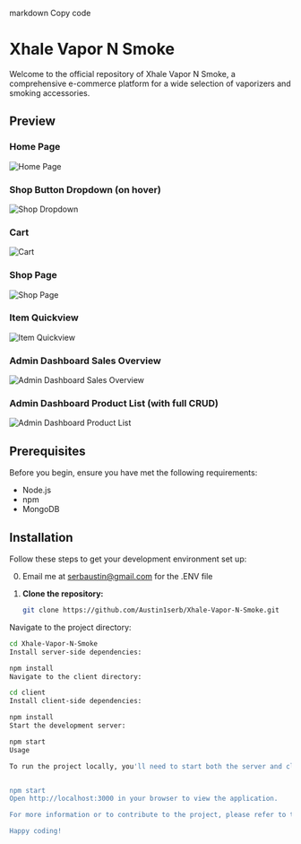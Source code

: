 markdown
Copy code
# Xhale Vapor N Smoke

Welcome to the official repository of Xhale Vapor N Smoke, a comprehensive e-commerce platform for a wide selection of vaporizers and smoking accessories.

## Preview

### Home Page
![Home Page](https://github.com/Austin1serb/Xhale-Vapor-N-Smoke/assets/128577470/136e07e2-fcd4-4abf-95b2-b8ae827b46f9)

### Shop Button Dropdown (on hover)
![Shop Dropdown](https://github.com/Austin1serb/Xhale-Vapor-N-Smoke/assets/128577470/40a3465e-f610-4ea7-a724-c48dedf397cb)

### Cart
![Cart](https://github.com/Austin1serb/Xhale-Vapor-N-Smoke/assets/128577470/a2e2efaf-39b7-49d8-8cab-fad6219c8d0c)

### Shop Page
![Shop Page](https://github.com/Austin1serb/Xhale-Vapor-N-Smoke/assets/128577470/0b8cd012-117e-4941-9ac0-4e1ab7a992c0)

### Item Quickview
![Item Quickview](https://github.com/Austin1serb/Xhale-Vapor-N-Smoke/assets/128577470/64036ba1-549a-4f79-80e7-76898d628b23)

### Admin Dashboard Sales Overview
![Admin Dashboard Sales Overview](https://github.com/Austin1serb/Xhale-Vapor-N-Smoke/assets/128577470/26a6309a-3b7c-4e21-82b3-0c2d01fe6599)

### Admin Dashboard Product List (with full CRUD)
![Admin Dashboard Product List](https://github.com/Austin1serb/Xhale-Vapor-N-Smoke/assets/128577470/952a4080-c0c9-40c7-92e5-cd4f61d8f56c)

## Prerequisites

Before you begin, ensure you have met the following requirements:
- Node.js
- npm
- MongoDB

## Installation

Follow these steps to get your development environment set up:

0. Email me at serbaustin@gmail.com for the .ENV file


1. **Clone the repository:**
   ```sh
   git clone https://github.com/Austin1serb/Xhale-Vapor-N-Smoke.git

   
Navigate to the project directory:
   ```sh
cd Xhale-Vapor-N-Smoke
Install server-side dependencies:

npm install
Navigate to the client directory:

cd client
Install client-side dependencies:

npm install
Start the development server:

npm start
Usage

To run the project locally, you'll need to start both the server and client. Execute the following command in each directory:


npm start
Open http://localhost:3000 in your browser to view the application.

For more information or to contribute to the project, please refer to the CONTRIBUTING.md file.

Happy coding!
